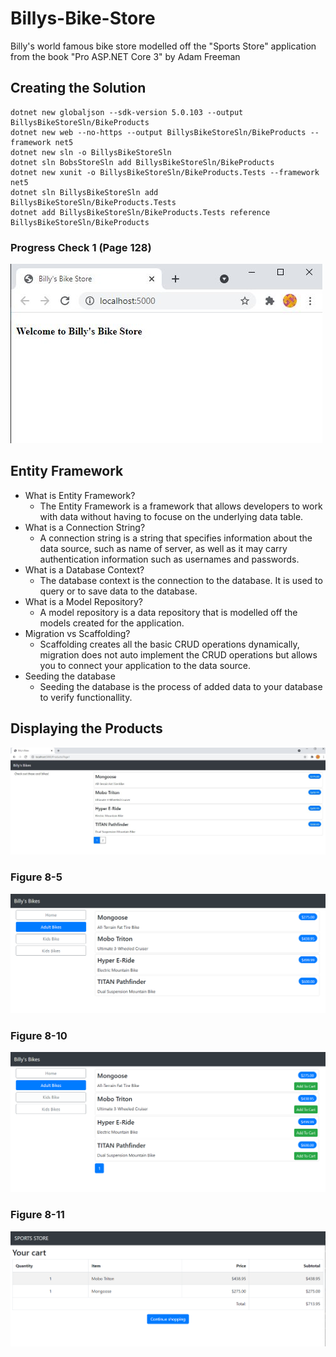 # Billys-Bike-Store
Billy's world famous bike store modelled off the "Sports Store" application from the book "Pro ASP.NET Core 3" by Adam Freeman

## Creating the Solution
```
dotnet new globaljson --sdk-version 5.0.103 --output BillysBikeStoreSln/BikeProducts
dotnet new web --no-https --output BillysBikeStoreSln/BikeProducts --framework net5
dotnet new sln -o BillysBikeStoreSln
dotnet sln BobsStoreSln add BillysBikeStoreSln/BikeProducts
dotnet new xunit -o BillysBikeStoreSln/BikeProducts.Tests --framework net5
dotnet sln BillysBikeStoreSln add BillysBikeStoreSln/BikeProducts.Tests 
dotnet add BillysBikeStoreSln/BikeProducts.Tests reference BillysBikeStoreSln/BikeProducts
```

### Progress Check 1 (Page 128)
![progress check](imgs/bikestorebase.JPG)

## Entity Framework
* What is Entity Framework?
   * The Entity Framework is a framework that allows developers to work with data without having to focuse on the underlying data table.
* What is a Connection String?
   *  A connection string is a string that specifies information about the data source, such as name of server, as well as it may carry authentication information such as usernames and passwords.
* What is a Database Context?
   * The database context is the connection to the database. It is used to query or to save data to the database.
* What is a Model Repository?
  * A model repository is a data repository that is modelled off the models created for the application.
* Migration vs Scaffolding?
  * Scaffolding creates all the basic CRUD operations dynamically, migration does not auto implement the CRUD operations but allows you to connect your application to the data source.
* Seeding the database
  * Seeding the database is the process of added data to your database to verify functionallity. 

## Displaying the Products
![progress check](imgs/storefront.JPG)

### Figure 8-5
![Figure 8-5](imgs/8-5.PNG)

### Figure 8-10
![Figure 8-10](imgs/8-10.PNG)

### Figure 8-11
![Figure 8-11](imgs/8-11.PNG)

